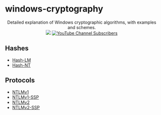 # windows-cryptography

<p align="center">
  Detailed explanation of Windows cryptographic algorithms, with examples and schemes.
  <br>
  <a href="https://twitter.com/intent/follow?screen_name=podalirius_" title="Follow"><img src="https://img.shields.io/twitter/follow/podalirius_?label=Podalirius&style=social"></a>
  <a href="https://www.youtube.com/c/Podalirius_?sub_confirmation=1" title="Subscribe"><img alt="YouTube Channel Subscribers" src="https://img.shields.io/youtube/channel/subscribers/UCF_x5O7CSfr82AfNVTKOv_A?style=social"></a>
  <br>
</p>


## Hashes

 - [Hash-LM](./Hashes/Hash-LM)
 - [Hash-NT](./Hashes/Hash-NT)

## Protocols

 - [NTLMv1](./Protocols/NTLMv1)
 - [NTLMv1-SSP](./Protocols/NTLMv1-SSP)
 - [NTLMv2](./Protocols/NTLMv2)
 - [NTLMv2-SSP](./Protocols/NTLMv2-SSP)
